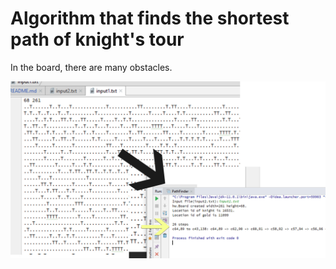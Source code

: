 # Algorithm that finds the shortest path of knight's tour

In the board, there are many obstacles.

![Image](/info.jpg)